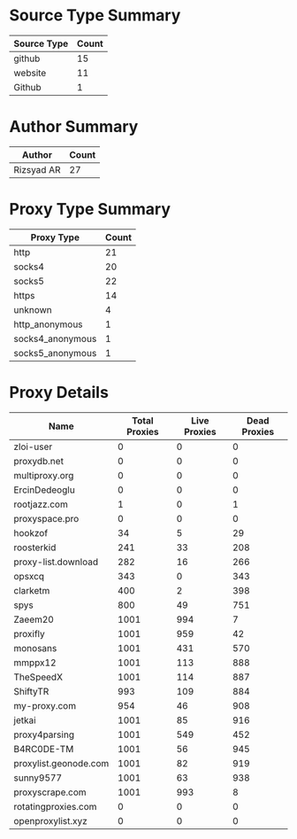 # Source Type Summary

| Source Type | Count |
|-------------|-------|
| github | 15 |
| website | 11 |
| Github | 1 |


# Author Summary

| Author | Count |
|--------|-------|
| Rizsyad AR | 27 |


# Proxy Type Summary

| Proxy Type | Count |
|------------|-------|
| http | 21 |
| socks4 | 20 |
| socks5 | 22 |
| https | 14 |
| unknown | 4 |
| http_anonymous | 1 |
| socks4_anonymous | 1 |
| socks5_anonymous | 1 |


# Proxy Details

| Name | Total Proxies | Live Proxies | Dead Proxies |
|------|---------------|--------------|---------------|
| zloi-user | 0 | 0 | 0 |
| proxydb.net | 0 | 0 | 0 |
| multiproxy.org | 0 | 0 | 0 |
| ErcinDedeoglu | 0 | 0 | 0 |
| rootjazz.com | 1 | 0 | 1 |
| proxyspace.pro | 0 | 0 | 0 |
| hookzof | 34 | 5 | 29 |
| roosterkid | 241 | 33 | 208 |
| proxy-list.download | 282 | 16 | 266 |
| opsxcq | 343 | 0 | 343 |
| clarketm | 400 | 2 | 398 |
| spys | 800 | 49 | 751 |
| Zaeem20 | 1001 | 994 | 7 |
| proxifly | 1001 | 959 | 42 |
| monosans | 1001 | 431 | 570 |
| mmppx12 | 1001 | 113 | 888 |
| TheSpeedX | 1001 | 114 | 887 |
| ShiftyTR | 993 | 109 | 884 |
| my-proxy.com | 954 | 46 | 908 |
| jetkai | 1001 | 85 | 916 |
| proxy4parsing | 1001 | 549 | 452 |
| B4RC0DE-TM | 1001 | 56 | 945 |
| proxylist.geonode.com | 1001 | 82 | 919 |
| sunny9577 | 1001 | 63 | 938 |
| proxyscrape.com | 1001 | 993 | 8 |
| rotatingproxies.com | 0 | 0 | 0 |
| openproxylist.xyz | 0 | 0 | 0 |
